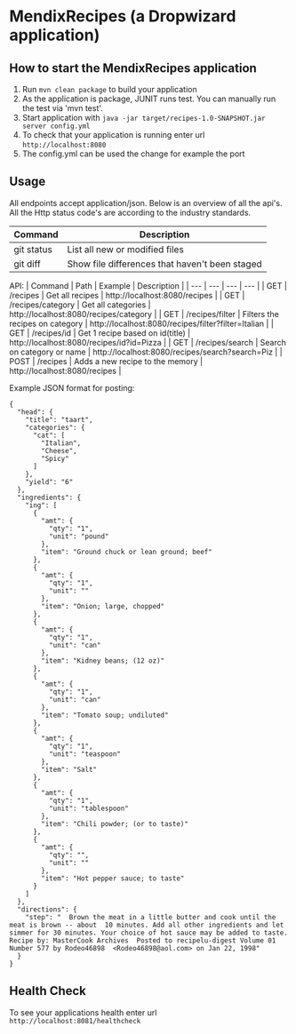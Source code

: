 # MendixRecipes (a Dropwizard application)

How to start the MendixRecipes application
---

1. Run `mvn clean package` to build your application
1. As the application is package, JUNIT runs test. You can manually run the test via 'mvn test'.
1. Start application with `java -jar target/recipes-1.0-SNAPSHOT.jar server config.yml`
1. To check that your application is running enter url `http://localhost:8080`
1. The config.yml can be used the change for example the port


Usage
---

All endpoints accept application/json. Below is an overview of all the api's. All the Http status code's are according to the industry standards.

| Command | Description |
| --- | --- |
| git status | List all new or modified files |
| git diff | Show file differences that haven't been staged |

API:
| Command | Path | Example | Description |
| --- | --- | --- | --- |
| GET | /recipes | Get all recipes | http://localhost:8080/recipes |
| GET | /recipes/category | Get all categories | http://localhost:8080/recipes/category |
| GET | /recipes/filter | Filters the recipes on category | http://localhost:8080/recipes/filter?filter=Italian |
| GET |  /recipes/id  | Get 1 recipe based on id(title) | http://localhost:8080/recipes/id?id=Pizza |
| GET | /recipes/search | Search on category or name | http://localhost:8080/recipes/search?search=Piz |
| POST |  /recipes | Adds a new recipe to the memory | http://localhost:8080/recipes |

Example JSON format for posting:

	

	{
      "head": {
        "title": "taart",
        "categories": {
          "cat": [
            "Italian",
            "Cheese",
            "Spicy"
          ]
        },
        "yield": "6"
      },
      "ingredients": {
        "ing": [
          {
            "amt": {
              "qty": "1",
              "unit": "pound"
            },
            "item": "Ground chuck or lean ground; beef"
          },
          {
            "amt": {
              "qty": "1",
              "unit": ""
            },
            "item": "Onion; large, chopped"
          },
          {
            "amt": {
              "qty": "1",
              "unit": "can"
            },
            "item": "Kidney beans; (12 oz)"
          },
          {
            "amt": {
              "qty": "1",
              "unit": "can"
            },
            "item": "Tomato soup; undiluted"
          },
          {
            "amt": {
              "qty": "1",
              "unit": "teaspoon"
            },
            "item": "Salt"
          },
          {
            "amt": {
              "qty": "1",
              "unit": "tablespoon"
            },
            "item": "Chili powder; (or to taste)"
          },
          {
            "amt": {
              "qty": "",
              "unit": ""
            },
            "item": "Hot pepper sauce; to taste"
          }
        ]
      },
      "directions": {
        "step": "  Brown the meat in a little butter and cook until the meat is brown -- about  10 minutes. Add all other ingredients and let simmer for 30 minutes. Your choice of hot sauce may be added to taste. Recipe by: MasterCook Archives  Posted to recipelu-digest Volume 01 Number 577 by Rodeo46898  <Rodeo46898@aol.com> on Jan 22, 1998"
      }
    } 

Health Check
---

To see your applications health enter url `http://localhost:8081/healthcheck`
